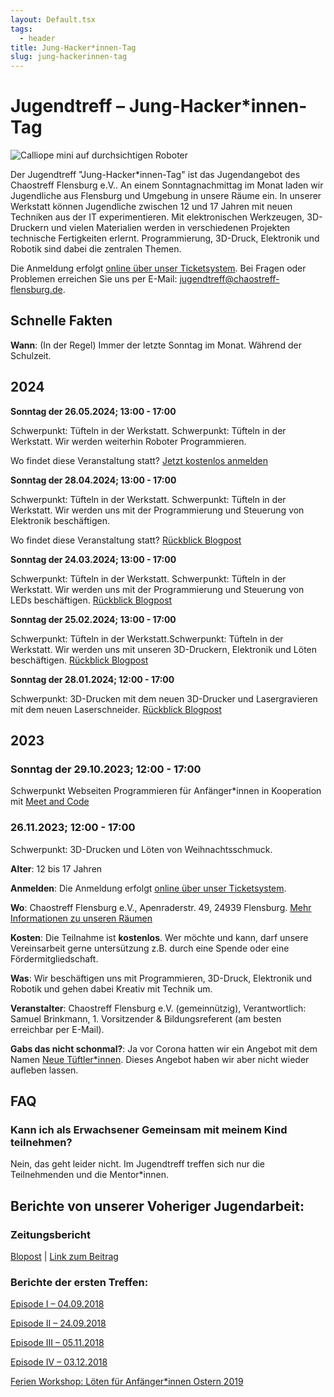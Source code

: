 ```yaml
---
layout: Default.tsx
tags:
  - header
title: Jung-Hacker*innen-Tag
slug: jung-hackerinnen-tag
---
```


# Jugendtreff – Jung-Hacker*innen-Tag


![Calliope mini auf durchsichtigen Roboter](/./media/calliope-mini-auf-roboter.jpg)

Der Jugendtreff "Jung-Hacker*innen-Tag" ist das Jugendangebot des Chaostreff Flensburg e.V.. An einem Sonntagnachmittag im Monat laden wir Jugendliche aus Flensburg und Umgebung in unsere Räume ein.
In unserer Werkstatt können Jugendliche zwischen 12 und 17 Jahren mit neuen Techniken aus der IT experimentieren. Mit elektronischen Werkzeugen, 3D-Druckern und vielen Materialien werden in verschiedenen Projekten technische Fertigkeiten erlernt. Programmierung, 3D-Druck, Elektronik und Robotik sind dabei die zentralen Themen.

Die Anmeldung erfolgt [online über unser Ticketsystem](https://tickets.chaostreff-flensburg.de/hoth/jht/). Bei Fragen oder Problemen erreichen Sie uns per E-Mail: 
jugendtreff@chaostreff-flensburg.de.

## Schnelle Fakten

**Wann**: (In der Regel) Immer der letzte Sonntag im Monat. Während der Schulzeit.

## 2024


**Sonntag der 26.05.2024; 13:00 - 17:00**

Schwerpunkt: Tüfteln in der Werkstatt. Schwerpunkt: Tüfteln in der Werkstatt. Wir werden weiterhin Roboter Programmieren.

Wo findet diese Veranstaltung statt? [Jetzt kostenlos anmelden](https://tickets.chaostreff-flensburg.de/hoth/jht/7/)


**Sonntag der 28.04.2024; 13:00 - 17:00**

Schwerpunkt: Tüfteln in der Werkstatt. Schwerpunkt: Tüfteln in der Werkstatt. Wir werden uns mit der Programmierung und Steuerung von Elektronik beschäftigen.

Wo findet diese Veranstaltung statt? [Rückblick Blogpost](/blog/2024/rueckblick-4-jung-hackerinnen-tag-2024/)

**Sonntag der 24.03.2024; 13:00 - 17:00**

Schwerpunkt: Tüfteln in der Werkstatt. Schwerpunkt: Tüfteln in der Werkstatt. Wir werden uns mit der Programmierung und Steuerung von LEDs beschäftigen. [Rückblick Blogpost](/blog/2024/rueckblick-3-jung-hackerinnen-tag-2024/)

**Sonntag der 25.02.2024; 13:00 - 17:00**

Schwerpunkt: Tüfteln in der Werkstatt.Schwerpunkt: Tüfteln in der Werkstatt. Wir werden uns mit unseren 3D-Druckern, Elektronik und Löten beschäftigen. [Rückblick Blogpost](/blog/2024/rueckblick-2-jung-hackerinnen-tag-2024/)

**Sonntag der 28.01.2024; 12:00 - 17:00**

Schwerpunkt: 3D-Drucken mit dem neuen 3D-Drucker und Lasergravieren mit dem neuen Laserschneider. [Rückblick Blogpost](/blog/2024/rueckblick-1-jung-hackerinnen-tag-2024/)

## 2023

### Sonntag der 29.10.2023; 12:00 - 17:00
Schwerpunkt Webseiten Programmieren für Anfänger*innen in Kooperation mit [Meet and Code](https://meet-and-code.org/de/de/event-show/10592)

### 26.11.2023; 12:00 - 17:00
Schwerpunkt: 3D-Drucken und Löten von Weihnachtsschmuck.

**Alter**: 12 bis 17 Jahren

**Anmelden**: Die Anmeldung erfolgt [online über unser Ticketsystem](https://tickets.chaostreff-flensburg.de/hoth/jht/).

**Wo**: Chaostreff Flensburg e.V., Apenraderstr. 49, 24939 Flensburg. [Mehr Informationen zu unseren Räumen](/mitmachen/openSpace/)

**Kosten**: Die Teilnahme ist **kostenlos**. Wer möchte und kann, darf unsere Vereinsarbeit gerne untersützung z.B. durch eine Spende oder eine Fördermitgliedschaft.

**Was**: Wir beschäftigen uns mit Programmieren, 3D-Druck, Elektronik und Robotik und gehen dabei Kreativ mit Technik um.

**Veranstalter**: Chaostreff Flensburg e.V. (gemeinnützig), Verantwortlich:
Samuel Brinkmann, 1. Vorsitzender & Bildungsreferent (am besten erreichbar per
E-Mail).

**Gabs das nicht schonmal?**: Ja vor Corona hatten wir ein Angebot mit dem Namen [Neue Tüftler*innen](/jugendtreff-neue-tueftler/jugendtreff-neue-tueftler/). Dieses Angebot haben wir aber nicht wieder aufleben lassen. 

## FAQ

### Kann ich als Erwachsener Gemeinsam mit meinem Kind teilnehmen?
Nein, das geht leider nicht. Im Jugendtreff treffen sich nur die Teilnehmenden und die Mentor*innen. 

## Berichte von unserer Voheriger Jugendarbeit:
### Zeitungsbericht

[Blopost](/blog/2018/bericht-der-flensborg-avis/) |
[Link zum Beitrag](https://www.fla.de/wp/dailys/softwareprogrammoerer-laerer-boern-at-lave-robotter/)

### Berichte der ersten Treffen:

[Episode I – 04.09.2018](/blog/2018/episode-1-des-jugendtreffs-neue-tueftler/)

[Episode II – 24.09.2018](/blog/2018/episode-ii-des-jugendtreffs-neue-tueftler/)

[Episode III – 05.11.2018](/blog/2018/episode-iii-der-neuen-tueftler-vom-05-11-2018/)

[Episode IV – 03.12.2018](/blog/2018/episode-iv-der-neuen-tueftler-vom-03-12-2018/)

[Ferien Workshop: Löten für Anfänger*innen Ostern 2019](https://chaostreff-flensburg.de/2019/ferien-workshop-loeten-fuer-anfaengerinnen/)
